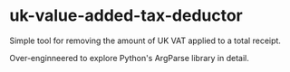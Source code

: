 # uk-value-added-tax-deductor
Simple tool for removing the amount of UK VAT applied to a total receipt. 

Over-enginneered to explore Python's ArgParse library in detail. 
